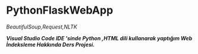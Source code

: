 # PythonFlaskWebApp

_BeautifulSoup,Request,NLTK_

**_Visual Studio Code IDE 'sinde Python ,HTML dili kullanarak yaptığım Web İndeksleme Hakkında Ders Projesi._**
